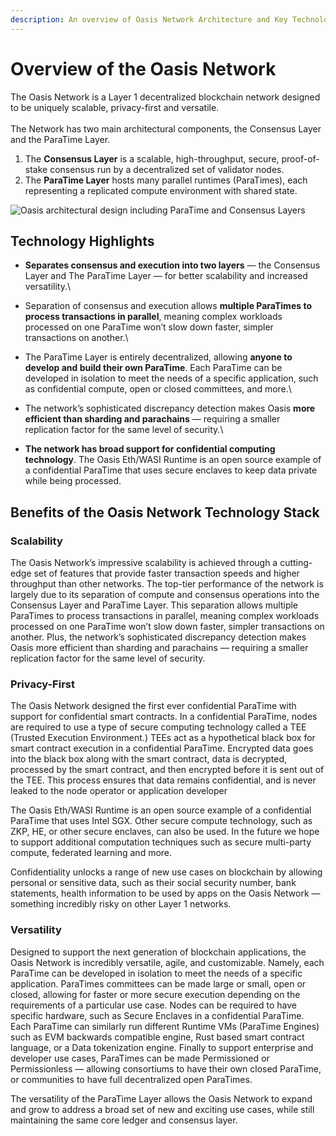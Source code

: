 ```yaml
---
description: An overview of Oasis Network Architecture and Key Technological Benefits
---
```


# Overview of the Oasis Network

The Oasis Network is a Layer 1 decentralized blockchain network designed to be uniquely scalable, privacy-first and versatile. \
\
The Network has two main architectural components, the Consensus Layer and the ParaTime Layer.

1. The **Consensus Layer** is a scalable, high-throughput, secure, proof-of-stake consensus run by a decentralized set of validator nodes.
2. The **ParaTime Layer** hosts many parallel runtimes (ParaTimes), each representing a replicated compute environment with shared state.

![Oasis architectural design including ParaTime and Consensus Layers](../.gitbook/assets/5fb18cf10025cd8a011c1d98\_Technology-Scalibility.svg)

## Technology Highlights

* **Separates consensus and execution into two layers** — the Consensus Layer and The ParaTime Layer — for better scalability and increased versatility.\

* Separation of consensus and execution allows **multiple ParaTimes to process transactions in parallel**, meaning complex workloads processed on one ParaTime won’t slow down faster, simpler transactions on another.\

* The ParaTime Layer is entirely decentralized, allowing **anyone to develop and build their own ParaTime**. Each ParaTime can be developed in isolation to meet the needs of a specific application, such as confidential compute, open or closed committees, and more.\

* The network’s sophisticated discrepancy detection makes Oasis **more efficient than sharding and parachains** — requiring a smaller replication factor for the same level of security.\

* **The network has broad support for confidential computing technology**. The Oasis Eth/WASI Runtime is an open source example of a confidential ParaTime that uses secure enclaves to keep data private while being processed.&#x20;

## Benefits of the Oasis Network Technology Stack

### Scalability

The Oasis Network’s impressive scalability is achieved through a cutting-edge set of features that provide faster transaction speeds and higher throughput than other networks. The top-tier performance of the network is largely due to its separation of compute and consensus operations into the Consensus Layer and ParaTime Layer. This separation allows multiple ParaTimes to process transactions in parallel, meaning complex workloads processed on one ParaTime won’t slow down faster, simpler transactions on another. Plus, the network’s sophisticated discrepancy detection makes Oasis more efficient than sharding and parachains — requiring a smaller replication factor for the same level of security.

### Privacy-First

The Oasis Network designed the first ever confidential ParaTime with support for confidential smart contracts. In a confidential ParaTime, nodes are required to use a type of secure computing technology called a TEE (Trusted Execution Environment.) TEEs act as a hypothetical black box for smart contract execution in a confidential ParaTime. Encrypted data goes into the black box along with the smart contract, data is decrypted, processed by the smart contract, and then encrypted before it is sent out of the TEE. This process ensures that data remains confidential, and is never leaked to the node operator or application developer

The Oasis Eth/WASI Runtime is an open source example of a confidential ParaTime that uses Intel SGX. Other secure compute technology, such as ZKP, HE, or other secure enclaves, can also be used. In the future we hope to support additional computation techniques such as secure multi-party compute, federated learning and more.&#x20;

Confidentiality unlocks a range of new use cases on blockchain by allowing personal or sensitive data, such as their social security number, bank statements, health information to be used by apps on the Oasis Network — something incredibly risky on other Layer 1 networks.&#x20;

### Versatility

Designed to support the next generation of blockchain applications, the Oasis Network is incredibly versatile, agile, and customizable. Namely, each ParaTime can be developed in isolation to meet the needs of a specific application. ParaTimes committees can be made large or small, open or closed, allowing for faster or more secure execution depending on the requirements of a particular use case. Nodes can be required to have specific hardware, such as Secure Enclaves in a confidential ParaTime. Each ParaTime can similarly run different Runtime VMs (ParaTime Engines) such as EVM backwards compatible engine, Rust based smart contract language, or a Data tokenization engine. Finally to support enterprise and developer use cases, ParaTimes can be made Permissioned or Permissionless — allowing consortiums to have their own closed ParaTime, or communities to have full decentralized open ParaTimes.

The versatility of the ParaTime Layer allows the Oasis Network to expand and grow to address a broad set of new and exciting use cases, while still maintaining the same core ledger and consensus layer.

